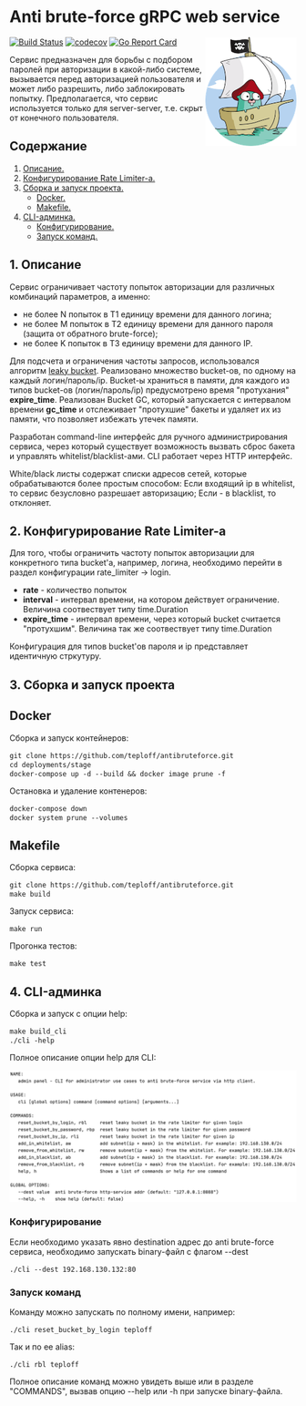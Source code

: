 # Anti brute-force gRPC web service

<img align="right" width="160" src="static/img/gopher.png">

[![Build Status](https://travis-ci.com/teploff/antibruteforce.svg?branch=master)](https://travis-ci.com/github/teploff/antibruteforce)
[![codecov](https://codecov.io/gh/teploff/antibruteforce/branch/master/graph/badge.svg)](https://codecov.io/gh/teploff/antibruteforce)
[![Go Report Card](https://goreportcard.com/badge/github.com/teploff/antibruteforce)](https://goreportcard.com/report/github.com/teploff/antibruteforce)

Сервис предназначен для борьбы с подбором паролей при авторизации в какой-либо системе, вызывается перед авторизацией пользователя и может либо разрешить, либо заблокировать попытку.
Предполагается, что сервис используется только для server-server, т.е. скрыт от конечного пользователя.

## Содержание

1. [ Описание. ](#desc)
2. [ Конфигурирование Rate Limiter-а. ](#usage)
3. [ Сборка и запуск проекта. ](#build)
    - [ Docker. ](#build-docker)
    - [ Makefile. ](#build-makefile)
4. [ CLI-админка. ](#cli-admin)
    - [ Конфигурирование. ](#config)
    - [ Запуск команд. ](#comm-launch)

<a name="desc"></a>
## 1. Описание
Сервис ограничивает частоту попыток авторизации для различных комбинаций параметров, а именно:
- не более N попыток в T1 единицу времени для данного логина;
- не более M попыток в T2 единицу времени для данного пароля (защита от обратного brute-force);
- не более K попыток в T3 единицу времени для данного IP.

Для подсчета и ограничения частоты запросов, использовался алгоритм [leaky bucket](https://en.wikipedia.org/wiki/Rate_limiting). Реализовано множество bucket-ов, по одному на каждый логин/пароль/ip. Bucket-ы храниться в памяти, для каждого из типов bucket-ов (логин/пароль/ip) предусмотрено время "протухания" **expire_time**. Реализован Bucket GC, который запускается с интервалом времени **gc_time** и отслеживает "протухшие" бакеты и удаляет их из памяти, что позволяет избежать утечек памяти.

Разработан command-line интерфейс для ручного администрирования сервиса, через который существует возможность вызвать сброс бакета и управлять whitelist/blacklist-ами. CLI работает через HTTP интерфейс.

White/black листы содержат списки адресов сетей, которые обрабатываются более простым способом:
Если входящий ip в whitelist, то сервис безусловно разрешает авторизацию;
Если - в blacklist, то отклоняет.

<a name="usage"></a>
## 2. Конфигурирование Rate Limiter-а
Для того, чтобы ограничить частоту попыток авторизации для конкретного типа bucket'a, например, логина, необходимо перейти в раздел конфигурации rate_limiter -> login. 
- **rate** - количество попыток
- **interval** - интервал времени, на котором действует ограничение. Величина соотвествует типу time.Duration
- **expire_time** - интервал времени, через который bucket считается "протухшим". Величина так же соотвествует типу time.Duration

Конфигурация для типов bucket'ов пароля и ip представляет идентичную стркутуру.

<a name="build"></a>
## 3. Сборка и запуск проекта

<a name="build-docker"></a>
## Docker
Сборка и запуск контейнеров:
```shell
git clone https://github.com/teploff/antibruteforce.git
cd deployments/stage
docker-compose up -d --build && docker image prune -f 
```
Остановка и удаление контенеров:
```shell
docker-compose down
docker system prune --volumes
```
<a name="build-makefile"></a>
## Makefile
Сборка сервиса:
```shell
git clone https://github.com/teploff/antibruteforce.git
make build
```

Запуск сервиса:
```shell
make run
```

Прогонка тестов:
```shell
make test
```

<a name="cli-admin"></a>
## 4. CLI-админка
Сборка и запуск c опции help:
```shell
make build_cli
./cli -help
```
Полное описание опции help для CLI:
<kbd>
    <p align="center">
      <img src="static/img/cli_help.png">
    </p>
</kbd>

<a name="config"></a>
### Конфигурирование
Если необходимо указать явно destination адрес до anti brute-force сервиса, необходимо запускать binary-файл с флагом --dest
```shell script
./cli --dest 192.168.130.132:80
```

<a name="comm-launch"></a>
### Запуск команд
Команду можно запускать по полному имени, например:
```shell script
./cli reset_bucket_by_login teploff
```
Так и по ее alias:
```shell script
./cli rbl teploff
```

Полное описание команд можно увидеть выше или в разделе "COMMANDS", вызвав опцию --help или -h при запуске binary-файла.
